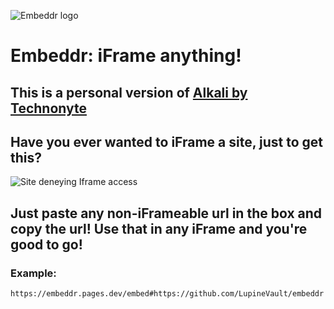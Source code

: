 ![Embeddr logo](https://github.com/LupineVault/embeddr/blob/ca12572fe17f207d2ff140aa4ca3854061503795/logo.png?raw=true)
# Embeddr: iFrame anything!
## This is a personal version of [Alkali by Technonyte](https://alkali.pages.dev/)

## Have you ever wanted to iFrame a site, just to get this?
![Site deneying Iframe access](https://github.com/LupineVault/embeddr/blob/main/no.png?raw=true)

## Just paste any non-iFrameable url in the box and copy the url! Use that in any iFrame and you're good to go!

### Example:
```
https://embeddr.pages.dev/embed#https://github.com/LupineVault/embeddr
```
